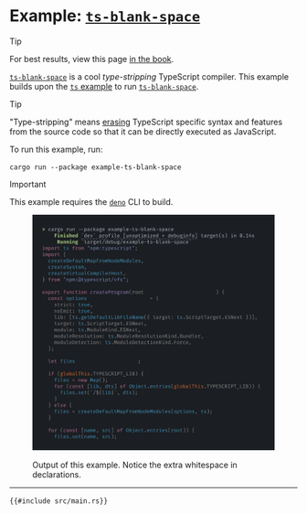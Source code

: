 # Example: [`ts-blank-space`]

<div class="hidden">

> [!TIP]
>
> For best results, view this page
> [in the book](https://tonywu6.github.io/ferrosaur/examples/ts-blank-space).

</div>

[`ts-blank-space`] is a cool _type-stripping_ TypeScript compiler. This example builds
upon the [`ts` example](/docs/src/examples/ts.md) to run [`ts-blank-space`].

> [!TIP]
>
> "Type-stripping" means [erasing] TypeScript specific syntax and features from the
> source code so that it can be directly executed as JavaScript.

To run this example, run:

    cargo run --package example-ts-blank-space

> [!IMPORTANT]
>
> This example requires the [`deno`] CLI to build.

<figure>

![screenshot of the example](/docs/src/examples/media/ts-blank-space.webp)

<figcaption>

Output of this example. Notice the extra whitespace in declarations.

</figcaption>

</figure>

---

```rs,example
{{#include src/main.rs}}
```

<!-- prettier-ignore-start -->

[`deno`]:           https://docs.deno.com/runtime/
[`ts-blank-space`]: https://bloomberg.github.io/ts-blank-space/
[erasing]:          https://www.totaltypescript.com/erasable-syntax-only#what-does-erasable-mean

<!-- prettier-ignore-end -->
